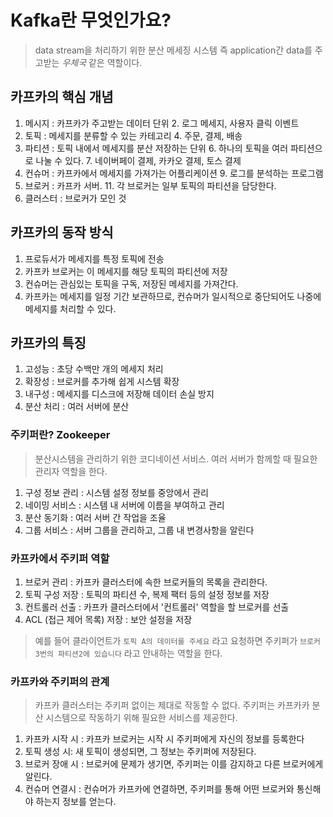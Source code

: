 # Kafka란 무엇인가요?
> data stream을 처리하기 위한 분산 메세징 시스템
> 즉 application간 data를 주고받는 *우체국* 같은 역할이다.

## 카프카의 핵심 개념
1. 메시지 : 카프카가 주고받는 데이터 단위
   2. 로그 메세지, 사용자 클릭 이벤트
3. 토픽 : 메세지를 분류할 수 있는 카테고리 
   4. 주문, 결제, 배송
5. 파티션 : 토픽 내에서 메세지를 분산 저장하는 단위
   6. 하나의 토픽을 여러 파티션으로 나눌 수 있다.
      7. 네이버페이 결제, 카카오 결제, 토스 결제
8. 컨슈머 : 카프카에서 메세지를 가져가는 어플리케이션
   9. 로그를 분석하는 프로그램
10. 브로커 : 카프카 서버. 
    11. 각 브로커는 일부 토픽의 파티션을 담당한다.
11. 클러스터 : 브로커가 모인 것 

## 카프카의 동작 방식
1. 프로듀서가 메세지를 특정 토픽에 전송
2. 카프카 브로커는 이 메세지를 해당 토픽의 파티션에 저장
3. 컨슈머는 관심있는 토픽을 구독, 저장된 메세지를 가져간다.
4. 카프카는 메세지를 일정 기간 보관하므로, 컨슈머가 일시적으로 중단되어도 나중에 메세지를 처리할 수 있다.

## 카프카의 특징
1. 고성능 : 초당 수백만 개의 메세지 처리
2. 확장성 : 브로커를 추가해 쉽게 시스템 확장
3. 내구성 : 메세지를 디스크에 저장해 데이터 손실 방지
4. 분산 처리 : 여러 서버에 분산

### 주키퍼란? Zookeeper
> 분산시스템을 관리하기 위한 코디네이션 서비스. 여러 서버가 함께할 때 필요한 관리자 역할을 한다.
1. 구성 정보 관리 : 시스템 설정 정보를 중앙에서 관리 
2. 네이밍 서비스 : 시스템 내 서버에 이름을 부여하고 관리
3. 분산 동기화 : 여러 서버 간 작업을 조율
4. 그룹 서비스 : 서버 그룹을 관리하고, 그룹 내 변경사항을 알린다

### 카프카에서 주키퍼 역할
1. 브로커 관리 : 카프카 클러스터에 속한 브로커들의 목록을 관리한다. 
2. 토픽 구성 저장 : 토픽의 파티션 수, 복제 팩터 등의 설정 정보를 저장
3. 컨트롤러 선출 : 카프카 클러스터에서 '컨트롤러' 역할을 할 브로커를 선출
4. ACL (접근 제어 목록) 저장 : 보안 설정을 저장

>예를 들어 클라이언트가 `토픽 A의 데이터를 주세요` 라고 요청하면 주키퍼가 `브로커 3번의 파티션2에 있습니다` 라고 안내하는 역할을 한다.

### 카프카와 주키퍼의 관계
>카프카 클러스터는 주키퍼 없이는 제대로 작동할 수 없다. 주키퍼는 카프카카 분산 시스템으로 작동하기 위해 필요한 서비스를 제공한다.

1. 카프카 시작 시 : 카프카 브로커는 시작 시 주키퍼에게 자신의 정보를 등록한다
2. 토픽 생성 시: 새 토픽이 생성되면, 그 정보는 주키퍼에 저장된다.
3. 브로커 장애 시 : 브로커에 문제가 생기면, 주키퍼는 이를 감지하고 다른 브로커에게 알린다.
4. 컨슈머 연결시 : 컨슈머가 카프카에 연결하면, 주키퍼를 통해 어떤 브로커와 통신해야 하는지 정보를 얻는다.

